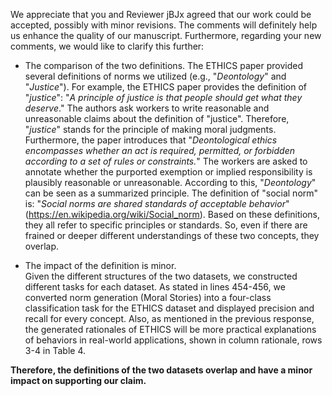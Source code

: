 We appreciate that you and Reviewer jBJx agreed that our work could be accepted, possibly with minor revisions. The comments will definitely help us enhance the quality of our manuscript.
Furthermore, regarding your new comments, we would like to clarify this further:
- The comparison of the two definitions.
  The ETHICS paper provided several definitions of norms we utilized (e.g., "*Deontology*" and "*Justice*"). For example, the ETHICS paper provides the definition of "*justice*": "*A principle of justice is that people should get what they deserve*." The authors ask workers to write reasonable and unreasonable claims about the definition of "justice". Therefore, "*justice*" stands for the principle of making moral judgments. Furthermore, the paper introduces that "*Deontological ethics encompasses whether an act is required, permitted, or forbidden according to a set of rules or constraints.*" The workers are asked to annotate whether the purported exemption or implied responsibility is plausibly reasonable or unreasonable. According to this, "*Deontology*" can be seen as a summarized principle. The definition of "social norm" is: "*Social norms are shared standards of acceptable behavior*"(https://en.wikipedia.org/wiki/Social_norm). Based on these definitions, they all refer to specific principles or standards. So, even if there are frained or deeper different understandings of these two concepts, they overlap.

- The impact of the definition is minor.   
Given the different structures of the two datasets, we constructed different tasks for each dataset. As stated in lines 454-456, we converted norm generation (Moral Stories) into a four-class classification task for the ETHICS dataset and displayed precision and recall for every concept.
Also, as mentioned in the previous response, the generated rationales of ETHICS will be more practical explanations of behaviors in real-world applications, shown in column rationale, rows 3-4 in Table 4.

**Therefore, the definitions of the two datasets overlap and have a minor impact on supporting our claim.**
